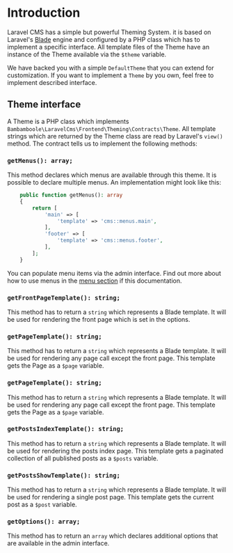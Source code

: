 # Introduction

Laravel CMS has a simple but powerful Theming System. 
it is based on Laravel's [Blade](https://laravel.com/docs/7.x/blade) engine and configured by a PHP class 
which has to implement a specific interface. All template files of the Theme have an 
instance of the Theme available via the `$theme` variable.

We have backed you with a simple `DefaultTheme` that you can extend for customization.
If you want to implement a `Theme` by you own, feel free to implement described interface.

## Theme interface

A Theme is a  PHP class which implements `Bambamboole\LaravelCms\Frontend\Theming\Contracts\Theme`. All template strings which are returned
by the Theme class are read by Laravel's `view()` method.
The contract tells us to implement the following methods:


### `getMenus(): array;`

This method declares which menus are available through this theme. It is possible to declare multiple menus.
An implementation might look like this:
```php
    public function getMenus(): array
    {
        return [
            'main' => [
                'template' => 'cms::menus.main',
            ],
            'footer' => [
                'template' => 'cms::menus.footer',
            ],
        ];
    }
```  
You can populate menu items  via the admin interface. 
Find out more about how to use menus in the [menu section](menus.md) if this documentation.

### `getFrontPageTemplate(): string;`

This method has to return a `string` which represents a Blade template. It will be used for 
rendering the front page which is set in the options. 

### `getPageTemplate(): string;`

This method has to return a `string` which represents a Blade template. It will be used for 
rendering any page call except the front page. This template gets the Page as a `$page` variable.

### `getPageTemplate(): string;`

This method has to return a `string` which represents a Blade template. It will be used for 
rendering any page call except the front page. This template gets the Page as a `$page` variable.

### `getPostsIndexTemplate(): string;`

This method has to return a `string` which represents a Blade template. It will be used for 
rendering the posts index page. This template gets a paginated collection 
of all published posts as a `$posts` variable.


### `getPostsShowTemplate(): string;`

This method has to return a `string` which represents a Blade template. It will be used for 
rendering a single post page. This template gets the current post as a `$post` variable.


### `getOptions(): array;`

This method has to return an `array` which declares additional options that are available in the  admin interface.

